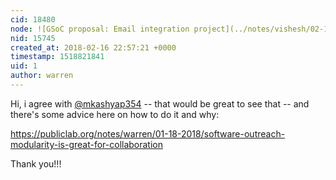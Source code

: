 ```yaml
---
cid: 18480
node: ![GSoC proposal: Email integration project](../notes/vishesh/02-16-2018/email-integration-project)
nid: 15745
created_at: 2018-02-16 22:57:21 +0000
timestamp: 1518821841
uid: 1
author: warren
---
```


Hi, i agree with [@mkashyap354](/profile/mkashyap354) -- that would be great to see that -- and there's some advice here on how to do it and why: 

https://publiclab.org/notes/warren/01-18-2018/software-outreach-modularity-is-great-for-collaboration

Thank you!!!
